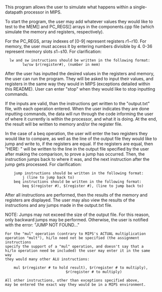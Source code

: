 This program allows the user to simulate what happens within a single-datapath
processor in MIPS.

To start the program, the user may add whatever values they would
like to test to the MEM[] and PC_REGS[] arrays in the components.cpp file
(which simulate the memory and registers, respectively).

For the PC_REGS, array indexes of [0-9] represent registers $r1-$r10.
For memory, the user must access it by entering numbers divisible by 4.
0-36 represent memory slots $s1-$s10.
    For clarification:

      lw and sw instructions should be written in the following format:
            lw/sw $r(register#), (number in mem)

After the user has inputted the desired values in the registers and memory, the
user can run the program. They will be asked to input their values, and
registers in the same way they would in MIPS (exceptions detailed within this
README). User can enter "stop" when they would like to stop inputting commands.

If the inputs are valid, than the instructions get written to the "output.txt"
file, with each operation entered. When the user indicates they are done
inputting commands, the data will run through the code informing the user of
where it currently is within the processor, and what it is doing. At the end,
the result will be written to memory and/or the register file.

In the case of a beq operation, the user will enter the two registers
they would like to compare, as well as the line of the output file they would
like to jump and write to, if the registers are equal. If the registers are
equal, then "HERE: " will be written to the line in the output file specified
by the user after making the comparison, to prove a jump has occurred. Then, the
instruction jumps back to where it was, and the next instruction after the
jump gets processed.
    For clarification:

        jump instructions should be written in the following format:
            j (line to jump back to)
        beq instructions should be written in the following format:
            beq $(register #), $(register #), (line to jump back to)

After all instructions are performed, then the results of the memory and
registers are displayed. The user may also view the results of the instructions
and any jumps made in the output.txt file.

NOTE:
    Jumps may not exceed the size of the output file. For this
    reason, only backward jumps may be performed. Otherwise, the user is
    notified with the error: "JUMP NOT FOUND..."

    For the "mul" operation (contrary to MIPS's ACTUAL multiplication
    operation "mult"), hi/lo need not be specified (the assignment instructions
    specify the support of a "mul" operation, and doesn't say that a
    hi/lo operation need be included) the user may enter it in the same way
    they would many other ALU instructions:

        mul $r(register # to hold result), $r(register # to multiply),
                                $r(register # to multiply)

    All other instructions, other than exceptions specified above,
    may be entered the exact way they would be in a MIPS environment.
